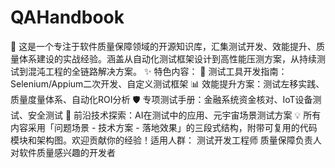 # QAHandbook
🚀 这是一个专注于软件质量保障领域的开源知识库，汇集测试开发、效能提升、质量体系建设的实战经验。涵盖从自动化测试框架设计到高性能压测方案，从持续测试到混沌工程的全链路解决方案。  ✨ 特色内容：  🔧 测试工具开发指南：Selenium/Appium二次开发、自定义测试框架 📊 效能提升方案：测试左移实践、质量度量体系、自动化ROI分析 🛡️ 专项测试手册：金融系统资金核对、IoT设备测试、安全测试 🧪 前沿技术探索：AI在测试中的应用、元宇宙场景测试方案 💡 所有内容采用「问题场景 - 技术方案 - 落地效果」的三段式结构，附带可复用的代码模块和架构图。欢迎贡献你的经验！  ​​适用人群​​：  测试开发工程师 质量保障负责人 对软件质量感兴趣的开发者
